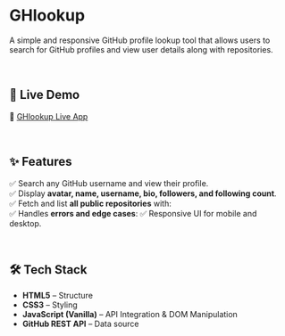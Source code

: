 # **GHlookup**  
A simple and responsive GitHub profile lookup tool that allows users to search for GitHub profiles and view user details along with repositories.  

<br/>

## **🚀 Live Demo**
🔗 [GHlookup Live App](https://ghlookup.netlify.app)  

<br/>

## **✨ Features**
✅ Search any GitHub username and view their profile.  
✅ Display **avatar, name, username, bio, followers, and following count**.  
✅ Fetch and list **all public repositories** with:   
✅ Handles **errors and edge cases**:
✅ Responsive UI for mobile and desktop.  

<br/>

## **🛠 Tech Stack**
- **HTML5** – Structure  
- **CSS3** – Styling  
- **JavaScript (Vanilla)** – API Integration & DOM Manipulation  
- **GitHub REST API** – Data source  


